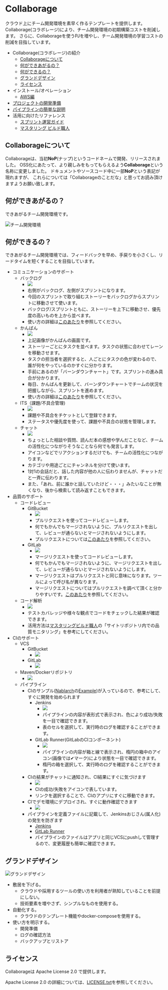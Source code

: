 Collaborage
================================

クラウド上にチーム開発環境を素早く作るテンプレートを提供します。
Collaborage(コラボレージ)により、チーム開発環境の初期構築コストを削減します。
さらに、Collaborageを使うPJを増やし、チーム開発環境の学習コストの削減を目指しています。

- Collaborage(コラボレージ)の紹介
  - [Collaborageについて](#collaborageについて)
  - [何ができあがるの？](#何ができあがるの)
  - [何ができるの？](#何ができるの)
  - [グランドデザイン](#グランドデザイン)
  - [ライセンス](#ライセンス)
- インストール/オペレーション
  - [AWS編](doc/aws.md)
- [プロジェクトの開発準備](doc/dev.md)
- [パイプラインの簡単な説明](doc/pipe.md)
- 活用に向けたリファレンス
  - [スプリント運営ガイド](https://fintan.jp/?p=948)
  - [マスタリング ビルド職人](https://uga.gitbooks.io/mastering-builder/content/)


## Collaborageについて


Collaborageは、当初**NoP**(ナップ)というコードネームで開発、リリースされました。
OSS化にあたって、より親しみをもってもらえるよう**Collaborage**という名称に変更しました。
ドキュメントやソースコード中に一部**NoP**という表記が現れますが、
これらについては「Collaborageのことだな」と思ってお読み頂けますようお願い致します。



## 何ができあがるの？


できあがるチーム開発環境です。

![チーム開発環境](doc/images/team-devenv.png)


## 何ができるの？


できあがるチーム開発環境では、フィードバックを早め、手戻りを小さくし、リードタイムを短くすることを目指しています。

- コミュニケーションのサポート
  - バックログ
    - ![](doc/images/redmine-backlogs.png)
    - 右側がバックログ、左側がスプリントになります。
    - 今回のスプリントで取り組むストーリーをバックログからスプリントに移動させて使います。
    - バックログ/スプリントともに、ストーリーを上下に移動させ、優先度の高いものを上から並べます。
    - 使い方の詳細は[このあたり](https://www.google.co.jp/search?q=Redmine+BackLogs+%E3%82%B9%E3%82%AF%E3%83%A9%E3%83%A0&oq=Redmine+BackLogs+%E3%82%B9%E3%82%AF%E3%83%A9%E3%83%A0&gs_l=psy-ab.3..0i30k1.3639.6315.0.6646.12.12.0.0.0.0.123.1045.9j3.12.0....0...1.1j4.64.psy-ab..3.9.796...0j0i4k1j0i4i30k1j0i8i4i30k1.0.nraK63-fWq8)を参照してください。
  - かんばん
    - ![](doc/images/redmine-taskboards.png)
    - 上記画像がかんばんの画面です。
    - ストーリーごとにタスクを並べます。タスクの状態に合わせてレーンを移動させます。
    - タスクの担当者を選択すると、人ごとにタスクの色が変わるので、誰が何をやっているのかすぐに分かります。
    - 手前にあるのが「バーンダウンチャート」です。スプリントの進み具合が分かります。
    - 毎日、かんばんを更新して、バーンダウンチャートでチームの状況を把握しながら、スプリントを進めます。
    - 使い方の詳細は[このあたり](https://www.google.co.jp/search?q=Redmine+BackLogs+%E3%82%B9%E3%82%AF%E3%83%A9%E3%83%A0&oq=Redmine+BackLogs+%E3%82%B9%E3%82%AF%E3%83%A9%E3%83%A0&gs_l=psy-ab.3..0i30k1.3639.6315.0.6646.12.12.0.0.0.0.123.1045.9j3.12.0....0...1.1j4.64.psy-ab..3.9.796...0j0i4k1j0i4i30k1j0i8i4i30k1.0.nraK63-fWq8)を参照してください。
  - ITS（課題/不具合管理)
    - ![](doc/images/redmine-bugs.png)
    - 課題や不具合をチケットとして登録できます。
    - ステータスや優先度を使って、課題や不具合の状態を管理します。
  - チャット
    - ![](doc/images/rocketchat-chat.png)
    - ちょっとした相談や質問、読んだ本の感想や学んだことなど、チームの活性化につながりそうなことなら何でも発言します。
    - アイコンなどでリアクションするだけでも、チームの活性化につながります。
    - カテゴリや用途ごとにチャンネルを分けて使います。
    - 1対1の会話だと、話した内容が他の人に伝わりませんが、チャットだと一斉に伝わります。
    - また、「あれ、前に誰かと話していたけど・・・」みたいなことが無くなり、後から検索して読み返すこともできます。
- 品質のサポート
  - コードレビュー
    - GitBucket
      - ![](doc/images/gitbucket-pr-comment.png)
      - プルリクエストを使ってコードレビューします。
      - 何でもかんでもマージされないように、プルリクエストを出して、レビューが通らないとマージされないようにします。
      - プルリクエストについては[このあたり](https://www.google.co.jp/search?q=%E3%83%97%E3%83%AB%E3%83%AA%E3%82%AF%E3%82%A8%E3%82%B9%E3%83%88&oq=%E3%83%97%E3%83%AB%E3%83%AA%E3%82%AF%E3%82%A8%E3%82%B9%E3%83%88&aqs=chrome..69i57j0l5.3380j0j7&sourceid=chrome&ie=UTF-8)を参照してください。
    - GitLab
      - ![](doc/images/gitlab-mr-comment.png)
      - マージリクエストを使ってコードレビューします。
      - 何でもかんでもマージされないように、マージリクエストを出して、レビューが通らないとマージされないようにします。
      - マージリクエストはプルリクエストと同じ意味になります。ツールによって呼び名が異なります。
      - マージリクエストについてはプルリクエストを調べて頂くと分かりやすいです。[このあたり](https://www.google.co.jp/search?q=%E3%83%97%E3%83%AB%E3%83%AA%E3%82%AF%E3%82%A8%E3%82%B9%E3%83%88&oq=%E3%83%97%E3%83%AB%E3%83%AA%E3%82%AF%E3%82%A8%E3%82%B9%E3%83%88&aqs=chrome..69i57j0l5.3380j0j7&sourceid=chrome&ie=UTF-8)を参照してください。
  - コード解析
    - ![](doc/images/sonarqube-dashboard.png)
    - テストカバレッジや様々な観点でコードをチェックした結果が確認できます。
    - 活用方法は[マスタリングビルド職人](https://uga.gitbooks.io/mastering-builder/content/)の「サイトリポジトリ内での品質モニタリング」を参考にしてください。
- CIのサポート
  - VCS
    - GitBucket
      - ![](doc/images/gitbucket-project.png)
    - GitLab
      - ![](doc/images/gitlab-project.png)
  - Maven/Dockerリポジトリ
    - ![](doc/images/nexus-repository.png)
  - パイプライン
    - CIのサンプル([Nablarch](https://github.com/nablarch/nablarch)の[Example](https://github.com/nablarch/nablarch-example-web))が入っているので、参考にして、すぐに開発を始められます
      - Jenkins
        - ![](doc/images/jenkins-pipeline.png)
        - パイプラインの内容が表形式で表示され、色により成功/失敗を一目で確認できます。
        - 表のセルを選択して、実行時のログを確認することができます。
      - GitLab Runner(GitLabのCIコンポーネント)
        - ![](doc/images/gitlab-pipeline.png)
        - パイプラインの内容が箱と線で表示され、楕円の箱中のアイコン(画像では✔マーク)により状態を一目で確認できます。
        - 楕円の箱を選択して、実行時のログを確認することができます。
    - CIの結果がチャットに通知され、CI結果にすぐに気づけます
      - ![](doc/images/rocketchat-notify.png)
      - CIの成功/失敗をアイコンで表しています。
      - リンクを選択することで、CIのアプリにすぐに移動できます。
    - CIでデモ環境にデプロイされ、すぐに動作確認できます
      - ![](doc/images/demo-example.png)
    - パイプラインを定義ファイルに記載して、Jenkinsおじさん(属人化)の発生を防ぎます
      - [Jenkins](src/common/pipeline/jenkins/java8/Jenkinsfile)
      - [GitLab Runner](src/common/pipeline/gitlab/java8/.gitlab-ci.yml)
      - パイプラインのファイルはアプリと同じVCSにpushして管理するので、変更履歴も簡単に確認できます。


## グランドデザイン


![グランドデザイン](doc/images/grand-design.png)

- 敷居を下げる。
  - クラウドや採用するツールの使い方を利用者が熟知していることを前提にしない。
  - 技術要素を増やさず、シンプルなものを使用する。
- 自動化する。
  - クラウドのテンプレート機能やdocker-composeを使用する。
- 使い方を明示する。
  - 開発準備
  - ログの確認方法
  - バックアップとリストア


## ライセンス


Collaborageは Apache License 2.0 で提供します。

Apache License 2.0 の詳細については、[LICENSE.txt](LICENSE.txt)を参照してください。

